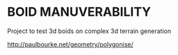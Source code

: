 # BOID MANUVERABILITY
Project to test 3d boids on complex 3d terrain generation

http://paulbourke.net/geometry/polygonise/

